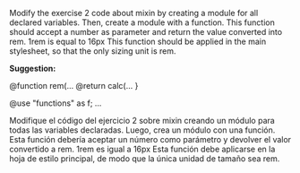 
Modify the exercise 2 code about mixin by creating a module for all declared variables.
Then, create a module with a function. This function should accept a number as parameter and return the value converted into rem. 1rem is equal to 16px
This function should be applied in the main stylesheet, so that the only sizing unit is rem.

**Suggestion:**

@function rem(...
@return calc(...
}

@use "functions" as f;
...


Modifique el código del ejercicio 2 sobre mixin creando un módulo para todas las variables declaradas.
Luego, crea un módulo con una función. Esta función debería aceptar un número como parámetro y devolver el valor convertido a rem. 1rem es igual a 16px
Esta función debe aplicarse en la hoja de estilo principal, de modo que la única unidad de tamaño sea rem.